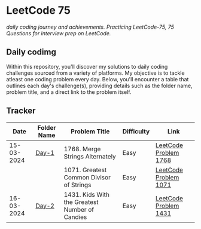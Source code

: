 # LeetCode 75
*daily coding journey and achievements. Practicing LeetCode-75, 75 Questions for interview prep on LeetCode.*

## Daily codimg

Within this repository, you'll discover my solutions to daily coding challenges sourced from a variety of platforms. My objective is to tackle atleast one coding problem every day. 
Below, you'll encounter a table that outlines each day's challenge(s), providing details such as the folder name, problem title, and a direct link to the problem itself.

## Tracker
| Date       | Folder Name          | Problem Title      | Difficulty         | Link                                      |
|------------|----------------------|--------------------|--------------------|-------------------------------------------|
| 15-03-2024 | [Day-1](https://github.com/manavvgarg/leetcode75/tree/main/day1)| 1768. Merge Strings Alternately | Easy | [LeetCode Problem 1768](https://leetcode.com/problems/merge-strings-alternately/description/?envType=study-plan-v2&envId=leetcode-75) |
|  |  | 1071. Greatest Common Divisor of Strings | Easy | [LeetCode Problem 1071](https://leetcode.com/problems/greatest-common-divisor-of-strings/description/?envType=study-plan-v2&envId=leetcode-75) |
| 16-03-2024 | [Day-2](https://github.com/manavvgarg/leetcode75/tree/main/day2)| 1431. Kids With the Greatest Number of Candies | Easy | [LeetCode Problem 1431](https://leetcode.com/problems/kids-with-the-greatest-number-of-candies/?envType=study-plan-v2&envId=leetcode-75) |